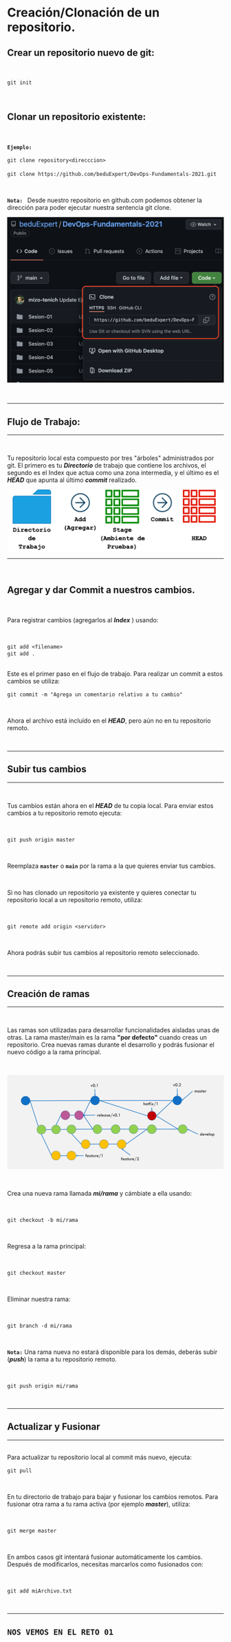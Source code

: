 #  Creación/Clonación de un repositorio.

## Crear un repositorio nuevo de git:




</br>

~~~
git init
~~~
</br>

## Clonar un repositorio existente:

</br>

**`Ejemplo:`**

~~~
git clone repository<direcccion>

git clone https://github.com/beduExpert/DevOps-Fundamentals-2021.git
~~~

</br>

**`Nota: `** Desde nuestro repositorio en github.com podemos obtener la dirección para poder ejecutar nuestra sentencia git clone. 

![Alt text](../Ejemplo-01/assets/s2-e01-01.png?raw=true "DevOps")


</br>

---

## Flujo de Trabajo:
---
</br>

Tu repositorio local esta compuesto por tres "árboles" administrados por git. El primero es tu ***Directorio*** de trabajo que contiene los archivos, el segundo es el Index que actua como una zona intermedia, y el último es el ***HEAD*** que apunta al último ***commit*** realizado.

![Alt text](../Ejemplo-01/assets/s2-e01-02.png?raw=true "DevOps")

---

</br>

## Agregar y dar Commit a nuestros cambios.

</br>

Para registrar cambios (agregarlos al ***Index*** ) usando:

</br>

~~~
git add <filename>
git add .
~~~ 
</br> 
Este es el primer paso en el flujo de trabajo. Para realizar un  commit a estos cambios se utiliza:

</br>

~~~
git commit -m "Agrega un comentario relativo a tu cambio"
~~~
</br>


Ahora el archivo está incluído en el ***HEAD***, pero aún no en tu repositorio remoto.

</br>

---
## Subir tus cambios
---
</br>

Tus cambios están ahora en el ***HEAD*** de tu copia local. Para enviar estos cambios a tu repositorio remoto ejecuta:

</br>

~~~
git push origin master
~~~
</br>

Reemplaza  **`master`** o  **`main`**  por la rama a la que quieres enviar tus cambios.

</br>

Si no has clonado un repositorio ya existente y quieres conectar tu repositorio local a un repositorio remoto, utiliza:

</br>

~~~
git remote add origin <servidor>
~~~
</br>


Ahora podrás subir tus cambios al repositorio remoto seleccionado.

</br>

---
## Creación de ramas
---
</br>

Las ramas son utilizadas para desarrollar funcionalidades aisladas unas de otras. La rama master/main es la rama **"por defecto"** cuando creas un repositorio. Crea nuevas ramas durante el desarrollo y podrás fusionar el nuevo código a la rama principal.

</br>

![Alt text](..//Ejemplo-01/assets/s2-e01-03.png?raw=true "DevOps")

</br>

Crea una nueva rama llamada ***mi/rama*** y cámbiate a ella usando:

</br>

~~~
git checkout -b mi/rama
~~~
</br>


Regresa a la rama principal:

</br>

~~~
git checkout master
~~~
</br>

Eliminar nuestra rama:

</br>

~~~
git branch -d mi/rama
~~~
</br>

**`Nota:`** Una rama nueva no estará disponible para los demás, deberás subir (***push***) la rama a tu repositorio remoto.

</br>

~~~
git push origin mi/rama
~~~
</br>

---
## Actualizar y Fusionar
---

</br>
Para actualizar tu repositorio local al commit más nuevo, ejecuta:

</br>

~~~
git pull
~~~
</br>

En tu directorio de trabajo para bajar y fusionar los cambios remotos. Para fusionar otra rama a tu rama activa (por ejemplo ***master***), utiliza:

</br>

~~~
git merge master
~~~
</br>

En ambos casos git intentará fusionar automáticamente los cambios. Después de modificarlos, necesitas marcarlos como fusionados con:

</br>

~~~
git add miArchivo.txt
~~~
</br>

---
**`NOS VEMOS EN EL RETO 01`**
---